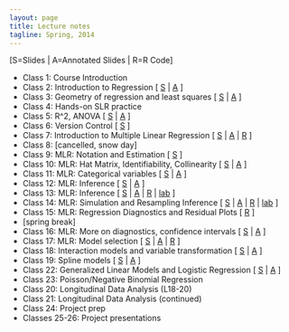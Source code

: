 ```yaml
---
layout: page
title: Lecture notes
tagline: Spring, 2014
---
```


\[S=Slides \| A=Annotated Slides \| R=R Code\]

 * Class 1: Course Introduction
 * Class 2: Introduction to Regression \[  [S](../assets/lectures/class2_IntroRegression.pdf) \| [A](../assets/lectures/class2_IntroRegression_annotated.pdf) \]
 * Class 3: Geometry of regression and least squares \[  [S](../assets/lectures/class3_SLRBasics.pdf) \| [A](../assets/lectures/class3_SLRBasics_annotated.pdf) \]
 * Class 4: Hands-on SLR practice 
 * Class 5: R^2, ANOVA \[  [S](../assets/lectures/class5_SLRwrapup.pdf) \| [A](../assets/lectures/class5_SLRwrapup_annotated.pdf) \]
 * Class 6: Version Control \[  [S](../assets/lectures/class6_versionControl.pdf) \]
 * Class 7: Introduction to Multiple Linear Regression \[  [S](../assets/lectures/class7_MLRintro.pdf) \| [A](../assets/lectures/class7_MLRintro_annotated.pdf) \| [R](../assets/lectures/lungDataModeling.R) \]
 * Class 8: \[cancelled, snow day\]
 * Class 9: MLR: Notation and Estimation \[  [S](../assets/lectures/class9_MLRFormulation.pdf) \]
 * Class 10: MLR: Hat Matrix, Identifiability, Collinearity \[  [S](../assets/lectures/class10_MLRDetails.pdf) \| [A](../assets/lectures/class10_MLRDetails_Annotated.pdf) \]
 * Class 11: MLR: Categorical variables \[  [S](../assets/lectures/class11_MLRCategorical.pdf) \| [A](../assets/lectures/class11_MLRCategorical_Annotated.pdf) \]
 * Class 12: MLR: Inference \[  [S](../assets/lectures/class12_MLRInference.pdf) \| [A](../assets/lectures/class12_MLRInference_Annotated.pdf) \]
 * Class 13: MLR: Inference \[  [S](../assets/lectures/class13_GlobalTests.pdf) \| [A](../assets/lectures/class13_GlobalTests_Annotated.pdf)  \| [R](../assets/lectures/class13_globalTests.Rmd) \| [lab](../assets/lectures/class13_globalTests.html) \] 
 * Class 14: MLR: Simulation and Resampling Inference \[  [S](../assets/lectures/class14_MLRbootstrap.pdf) \| [A](../assets/lectures/class14_MLRbootstrap_Annotated.pdf)  \| [R](../assets/lectures/class14_permutationLab.Rmd) \| [lab](../assets/lectures/class14_permutationLab.html) \] 
 * Class 15: MLR: Regression Diagnostics and Residual Plots \[ [R](../assets/lectures/class15_residualPlots.R) \] 
 * [spring break]
 * Class 16: MLR: More on diagnostics, confidence intervals \[  [S](../assets/lectures/class16_MLRDiagnostics.pdf) \| [A](../assets/lectures/class16_MLRDiagnostics_Annotated.pdf)  \] 
 * Class 17: MLR: Model selection \[  [S](../assets/lectures/class17_MLRSelections.pdf) \| [A](../assets/lectures/class17_MLRSelections_Annotated.pdf) \| [R](../assets/lectures/fev_analysis.R) \] 
 * Class 18: Interaction models and variable transformation  \[  [S](../assets/lectures/class18_MLRInteractions.pdf) \| [A](../assets/lectures/class18_MLRInteractions_Annotated.pdf)  \] 
 * Class 19: Spline models \[  [S](../assets/lectures/class19_Splines.pdf) \| [A](../assets/lectures/class19_Splines_Annotated.pdf)  \] 
 * Class 22: Generalized Linear Models and Logistic Regression \[  [S](../assets/lectures/class20_GLMlogistic.pdf) \| [A](../assets/lectures/class20_GLMlogistic_Annotated.pdf)  \] 
 * Class 23: Poisson/Negative Binomial Regression
 * Class 20: Longitudinal Data Analysis (L18-20)
 * Class 21: Longitudinal Data Analysis (continued)
 * Class 24: Project prep
 * Classes 25-26: Project presentations
